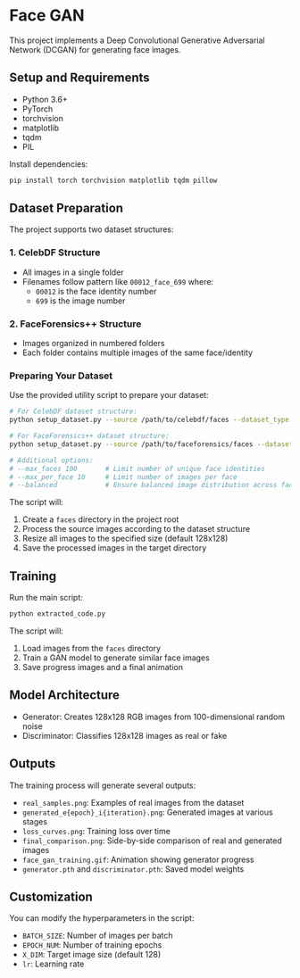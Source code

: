 # Face GAN

This project implements a Deep Convolutional Generative Adversarial Network (DCGAN) for generating face images.

## Setup and Requirements

- Python 3.6+
- PyTorch
- torchvision
- matplotlib
- tqdm
- PIL

Install dependencies:
```bash
pip install torch torchvision matplotlib tqdm pillow
```

## Dataset Preparation

The project supports two dataset structures:

### 1. CelebDF Structure
- All images in a single folder
- Filenames follow pattern like `00012_face_699` where:
  - `00012` is the face identity number
  - `699` is the image number

### 2. FaceForensics++ Structure
- Images organized in numbered folders
- Each folder contains multiple images of the same face/identity

### Preparing Your Dataset

Use the provided utility script to prepare your dataset:

```bash
# For CelebDF dataset structure:
python setup_dataset.py --source /path/to/celebdf/faces --dataset_type celebdf --size 128

# For FaceForensics++ dataset structure:
python setup_dataset.py --source /path/to/faceforensics/faces --dataset_type faceforensics --size 128

# Additional options:
# --max_faces 100       # Limit number of unique face identities
# --max_per_face 10     # Limit number of images per face
# --balanced            # Ensure balanced image distribution across faces
```

The script will:
1. Create a `faces` directory in the project root
2. Process the source images according to the dataset structure
3. Resize all images to the specified size (default 128x128)
4. Save the processed images in the target directory

## Training

Run the main script:
```bash
python extracted_code.py
```

The script will:
1. Load images from the `faces` directory
2. Train a GAN model to generate similar face images
3. Save progress images and a final animation

## Model Architecture

- Generator: Creates 128x128 RGB images from 100-dimensional random noise
- Discriminator: Classifies 128x128 images as real or fake

## Outputs

The training process will generate several outputs:
- `real_samples.png`: Examples of real images from the dataset
- `generated_e{epoch}_i{iteration}.png`: Generated images at various stages
- `loss_curves.png`: Training loss over time
- `final_comparison.png`: Side-by-side comparison of real and generated images
- `face_gan_training.gif`: Animation showing generator progress
- `generator.pth` and `discriminator.pth`: Saved model weights

## Customization

You can modify the hyperparameters in the script:
- `BATCH_SIZE`: Number of images per batch
- `EPOCH_NUM`: Number of training epochs
- `X_DIM`: Target image size (default 128)
- `lr`: Learning rate

